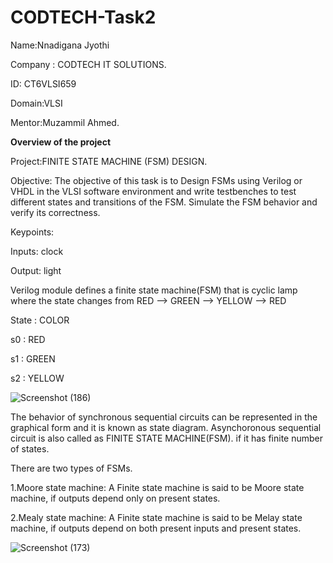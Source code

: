 # CODTECH-Task2

Name:Nnadigana Jyothi

Company : CODTECH IT SOLUTIONS.

ID: CT6VLSI659

Domain:VLSI

Mentor:Muzammil Ahmed.

**Overview of the project**

Project:FINITE STATE MACHINE (FSM) DESIGN.

Objective: The objective of this task is to Design FSMs using Verilog or VHDL in the VLSI software environment and write testbenches to test different states and transitions of the FSM. Simulate the FSM behavior and verify its correctness.

Keypoints:

Inputs: clock

Output: light

Verilog module defines a finite state machine(FSM) that is cyclic lamp where the state changes from RED --> GREEN --> YELLOW --> RED

State : COLOR

s0    : RED

s1    : GREEN

s2    : YELLOW

![Screenshot (186)](https://github.com/user-attachments/assets/7728b52e-1c35-4ec7-8ceb-fa435b7417f2)


The behavior of synchronous sequential circuits can be represented in the graphical form and it is known as state diagram.
Asynchoronous sequential circuit is also called as FINITE STATE MACHINE(FSM). if it has finite number of states.

There are two types of FSMs.

1.Moore state machine: A Finite state machine is said to be Moore state machine, if outputs depend only on present states.

2.Mealy state machine: A Finite state machine is said to be Melay state machine, if outputs depend on both present inputs and present states.

![Screenshot (173)](https://github.com/user-attachments/assets/0e3b6339-6912-47fe-9aa8-6046a0202bd7)
